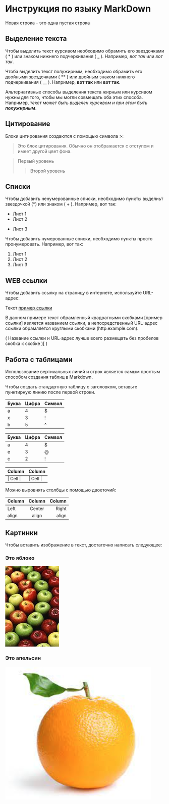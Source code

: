 # Инструкция по языку MarkDown

Новая строка - это одна пустая строка

## Выделение текста

Чтобы выделить текст курсивом необходимо обрамить его звездочками ( * ) или знаком нижнего подчеркивания ( _ ). Например, *вот так* или _вот так_.

Чтоба выделить текст полужирным, необходимо обрамить его двойными звездочками ( ** ) или двойным знаком нижнего подчеркивания ( __ ). Например, **вот так** или __вот так__. 

Альтернативные способы выделения текста жирным или курсивом нужны для того, чтобы мы могли совмещать оба этих способа. Например, _текст может быть выделен курсивом и при этом быть **полужирным**_.

## Цитирование

Блоки цитирования создаются с помощью символа >:

> Это блок цитирования. Обычно он отображается с отступом и имеет другой цвет фона.

> Первый уровень
>> Второй уровень

## Списки

Чтобы добавить ненумерованные списки, необходимо пункты выделиьт звездочкой (*) или знаком ( + ). Например, вот так:

* Лист 1
* Лист 2
+ Лист 3

Чтобы добавить нумерованные списки, необходимо пункты просто пронумеровать. Например, вот так:

1. Лист 1
2. Лист 2
3. Лист 3

## WEB ссылки

Чтобы добавить ссылку на страницу в интернете, используйте URL-адрес:

Текст [пример ссылки](http.example.com)

В данном примере текст обрамленный квадратными скобками [пример ссылки] является названием ссылки, а непосредственный URL-адрес ссылки обрамляется круглыми скобками (http.example.com).

( Название ссылки и URL-адрес лучше всего размещать без пробелов скобка к скобке )[ )

## Работа с таблицами

Использование вертикальных линий и строк является самым простым способом создания таблиц в Markdown.

Чтобы создать стандартную таблицу с заголовком, вставьте пунктирную линию после первой строки.


Буква | Цифра | Символ
----- | ------|-------
a     | 4     | $
x     | 3     | !
b     | 5     | ^  

Буква|Цифра|Символ
-----|-----|------
  a  |  4  |  $
  e  |  3  |  @
  c  |  2  |  !  

Column | Column
------ | ------
\| Cell \|| \| Cell \|  

Можно выровнять столбцы с помощью двоеточий:

Column | Column | Column
:----- | :----: | -----:
Left   | Center | Right
align  | align  | align

## Картинки

Чтобы вставить изображение в текст, достаточно написать следующее:

### Это яблоко

![apple](apple.jpg)

### Это апельсин

![orange](orange.png)